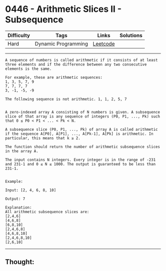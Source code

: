 # 0446 - Arithmetic Slices II - Subsequence

Difficulty  | Tags | Links | Solutions
----------- | ---- | ----- | -----
Hard | Dynamic Programming | [Leetcode](https://leetcode.com/problems/arithmetic-slices-ii-subsequence/description/) |


-----------

```
A sequence of numbers is called arithmetic if it consists of at least three elements and if the difference between any two consecutive elements is the same.

For example, these are arithmetic sequences:
1, 3, 5, 7, 9
7, 7, 7, 7
3, -1, -5, -9

The following sequence is not arithmetic. 1, 1, 2, 5, 7 


A zero-indexed array A consisting of N numbers is given. A subsequence slice of that array is any sequence of integers (P0, P1, ..., Pk) such that 0 ≤ P0 < P1 < ... < Pk < N.

A subsequence slice (P0, P1, ..., Pk) of array A is called arithmetic if the sequence A[P0], A[P1], ..., A[Pk-1], A[Pk] is arithmetic. In particular, this means that k ≥ 2.

The function should return the number of arithmetic subsequence slices in the array A. 

The input contains N integers. Every integer is in the range of -231 and 231-1 and 0 ≤ N ≤ 1000. The output is guaranteed to be less than 231-1.


Example:

Input: [2, 4, 6, 8, 10]

Output: 7

Explanation:
All arithmetic subsequence slices are:
[2,4,6]
[4,6,8]
[6,8,10]
[2,4,6,8]
[4,6,8,10]
[2,4,6,8,10]
[2,6,10]
```

-----------

## Thought:
